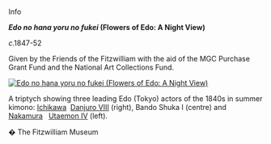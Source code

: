 Info

**_Edo no hana yoru no fukei_ (Flowers of Edo: A Night View)**

_c_.1847-52

Given by the Friends of the Fitzwilliam with the aid of the MGC Purchase Grant Fund and the National Art Collections Fund.

[![Edo no hana yoru no fukei (Flowers of Edo: A Night View)](P.57-1999_small2.jpg)](KUN/kunp57.htm)

A triptych showing three leading Edo (Tokyo) actors of the 1840s in summer kimono: [Ichikawa](Group12.htm)  [Danjuro VIII](textN.htm) (right), Bando Shuka I (centre) and [Nakamura](Group20.htm)   [Utaemon IV](textS.htm) (left).



� The Fitzwilliam Museum
